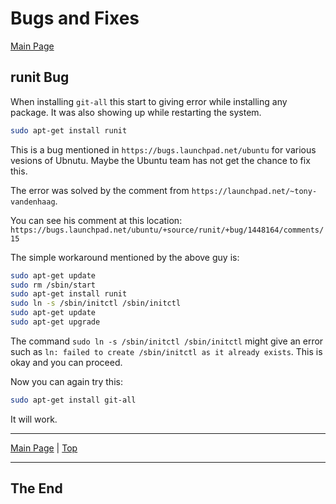 <a id="top"></a>

# Bugs and Fixes

[Main Page](README.md)

## runit Bug

When installing `git-all` this start to giving error while installing any package. It was also showing up while restarting the system.

```sh
sudo apt-get install runit
```

This is a bug mentioned in `https://bugs.launchpad.net/ubuntu` for various vesions of Ubnutu. Maybe the Ubuntu team has not get the chance to fix this.


The error was solved by the comment from `https://launchpad.net/~tony-vandenhaag`.

You can see his comment at this location: `https://bugs.launchpad.net/ubuntu/+source/runit/+bug/1448164/comments/15`

The simple workaround mentioned by the above guy is:

```sh
sudo apt-get update
sudo rm /sbin/start
sudo apt-get install runit
sudo ln -s /sbin/initctl /sbin/initctl
sudo apt-get update
sudo apt-get upgrade
```

The command `sudo ln -s /sbin/initctl /sbin/initctl` might give an error such as `ln: failed to create /sbin/initctl as it already exists`. This is okay and you can proceed.

Now you can again try this:
```sh
sudo apt-get install git-all
```

It will work.

---

[Main Page](README.md) | [Top](#top)

---

## The End
